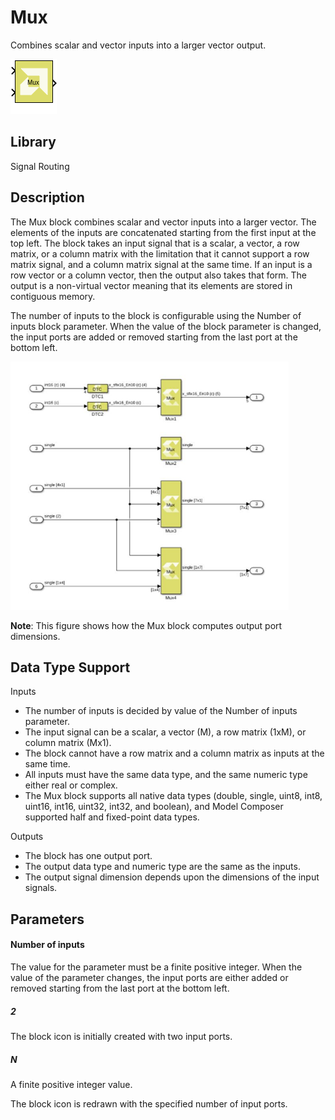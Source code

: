 # Mux

Combines scalar and vector inputs into a larger vector output.

![](./Images/block.png)

## Library

Signal Routing

## Description

The Mux block combines scalar and vector inputs into a larger vector.
The elements of the inputs are concatenated starting from the first
input at the top left. The block takes an input signal that is a scalar,
a vector, a row matrix, or a column matrix with the limitation that it
cannot support a row matrix signal, and a column matrix signal at the
same time. If an input is a row vector or a column vector, then the
output also takes that form. The output is a non-virtual vector meaning
that its elements are stored in contiguous memory.

The number of inputs to the block is configurable using the Number of
inputs block parameter. When the value of the block parameter is
changed, the input ports are added or removed starting from the last
port at the bottom left.


![](./Images/rto1555288259632.png)

**Note**: This figure shows how the Mux block computes output port
dimensions.

## Data Type Support

Inputs  
- The number of inputs is decided by value of the Number of inputs
  parameter.
- The input signal can be a scalar, a vector (M), a row matrix (1xM), or
  column matrix (Mx1).
- The block cannot have a row matrix and a column matrix as inputs at
  the same time.
- All inputs must have the same data type, and the same numeric type
  either real or complex.
- The Mux block supports all native data types (double, single, uint8,
  int8, uint16, int16, uint32, int32, and boolean), and Model Composer
  supported half and fixed-point data types.


Outputs  
- The block has one output port.
- The output data type and numeric type are the same as the inputs.
- The output signal dimension depends upon the dimensions of the input
  signals.

## Parameters

#### Number of inputs  
The value for the parameter must be a finite positive integer. When the
value of the parameter changes, the input ports are either added or
removed starting from the last port at the bottom left.

##### 2
The block icon is initially created with two input ports.

##### N
A finite positive integer value.

The block icon is redrawn with the specified number of input ports.

